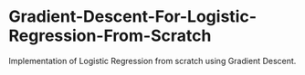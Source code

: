# Gradient-Descent-For-Logistic-Regression-From-Scratch
Implementation of Logistic Regression from scratch using Gradient Descent.
